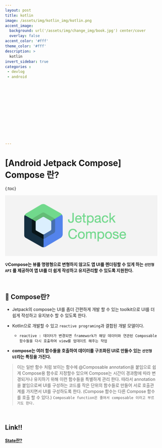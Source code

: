 ```yaml
---
layout: post
title: kotlin
image: /assets/img/kotlin_img/kotlin.png
accent_image: 
  background: url('/assets/img/change_img/book.jpg') center/cover
  overlay: false
accent_color: '#fff'
theme_color: '#fff'
description: >
  kotlin
invert_sidebar: true
categories :
 - devlog	
 - android












---
```


# [Android Jetpack Compose] Compose 란?

{:toc}

![jetpack_compose](../../../assets/img/blog/jetpack_compose.png)



**💡Compose는 뷰를 명령형으로 변형하지 않고도 앱 UI를 렌더링할 수 있게 하는 `선언형 API` 를 제공하여 앱 UI를 더 쉽게 작성하고 유지관리할 수 있도록 지원한다.** 



<br/>



## 📌 Compose란?

- Jetpack의 compose는 UI를 좀더 간편하게 개발 할 수 있는 toolkit으로 UI를 더 쉽게 작성하고 유지보수 할 수 있도록 한다.
- Kotlin으로 개발할 수 있고 `reactive programing`과 결합된 개발 모델이다.
  - `reactive : 데이터가 변경되면 framework가 해당 데이터와 연관된 Composable 함수들을 다시 호출하여 view를 업데이트 해주는 작업`

- **compose는 여러 함수들을 호출하여 데이터를 구조화된 UI로 만들수 있는 `선언형 UI`라는 특징을 가진다.**

> 이는 일반 함수 처럼 보이는 함수에 @Composable annotation을 붙임으로 쉽게 Compose용 함수로 지정할수 있으며 Compose는 시간이 경과함에 따라 변경되거나 유지하기 위해 이런 함수들을 특별하게 관리 한다. 따라서 annotation을 붙임으로써 UI를 구성하는 코드를 작은 단위의 함수들로 만들어 서로 호출관계를 가지면서 UI를 구성하도록 한다. (Compose 함수는 다른 Compose 함수를 호출 할 수 있다.)
>  `Composable function은 줄여서 composable 이라고 부르기도 한다.`



<br/>



## Link!!

#### [State란?](https://softychoo.github.io/devlog/fix-it/2024-01-07-State/)

